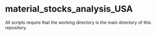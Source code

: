 # material_stocks_analysis_USA


All scripts require that the working directory is the main directory of this repository.
